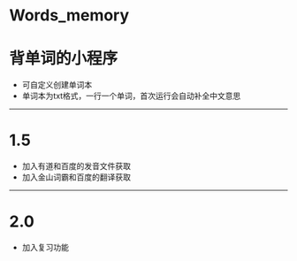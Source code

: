 # Words_memory
# 背单词的小程序
* 可自定义创建单词本
* 单词本为txt格式，一行一个单词，首次运行会自动补全中文意思
---------
# 1.5
* 加入有道和百度的发音文件获取
* 加入金山词霸和百度的翻译获取
----------
# 2.0
* 加入复习功能
